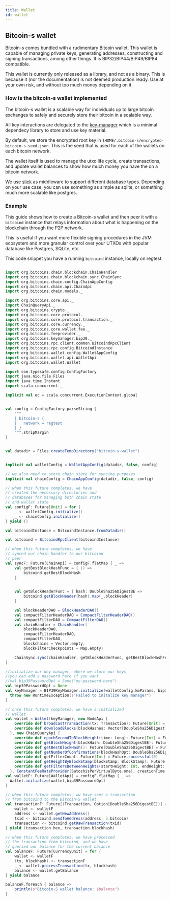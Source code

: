 ```yaml
---
title: Wallet
id: wallet
---
```


## Bitcoin-s wallet
Bitcoin-s comes bundled with a rudimentary Bitcoin wallet. This wallet
is capable of managing private keys, generating addresses, constructing
and signing transactions, among other things. It is BIP32/BIP44/BIP49/BIP84
compatible.

This wallet is currently only released as a library, and not as a binary.
This is because it (nor the documentation) is not deemed production
ready. Use at your own risk, and without too much money depending on it.

### How is the bitcoin-s wallet implemented

The bitcoin-s wallet is a scalable way for individuals up to large bitcoin exchanges to safely and securely store their bitcoin in a scalable way.

All key interactions are delegated to the [key-manager](key-manager.md) which is a minimal dependecy library to store and use key material.

By default, we store the encrypted root key in `$HOME/.bitcoin-s/encrypted-bitcoin-s-seed.json`. This is the seed that is used for each of the wallets on each bitcoin network.

The wallet itself is used to manage the utxo life cycle, create transactions, and update wallet balances to show how much money you have the on a bitcoin network.

We use [slick](https://scala-slick.org/doc/3.3.1/) as middleware to support different database types. Depending on your use case, you can use something as simple as sqlite, or something much more scalable like postgres.


### Example

This guide shows how to create a Bitcoin-s wallet and then
peer it with a `bitcoind` instance that relays
information about what is happening on the blockchain
through the P2P network.

This is useful if you want more flexible signing procedures in
the JVM ecosystem and more granular control over your
UTXOs with popular database like Postgres, SQLite, etc.

This code snippet you have a running `bitcoind` instance, locally
on regtest.

```scala mdoc:invisible

import org.bitcoins.chain.blockchain.ChainHandler
import org.bitcoins.chain.blockchain.sync.ChainSync
import org.bitcoins.chain.config.ChainAppConfig
import org.bitcoins.chain.api.ChainApi
import org.bitcoins.chain.models._

import org.bitcoins.core.api._
import ChainQueryApi._
import org.bitcoins.crypto._
import org.bitcoins.core.protocol._
import org.bitcoins.core.protocol.transaction._
import org.bitcoins.core.currency._
import org.bitcoins.core.wallet.fee._
import org.bitcoins.feeprovider._
import org.bitcoins.keymanager.bip39._
import org.bitcoins.rpc.client.common.BitcoindRpcClient
import org.bitcoins.rpc.config.BitcoindInstance
import org.bitcoins.wallet.config.WalletAppConfig
import org.bitcoins.wallet.api.WalletApi
import org.bitcoins.wallet.Wallet

import com.typesafe.config.ConfigFactory
import java.nio.file.Files
import java.time.Instant
import scala.concurrent._
```

```scala mdoc:compile-only
implicit val ec = scala.concurrent.ExecutionContext.global


val config = ConfigFactory.parseString {
    """
    | bitcoin-s {
    |   network = regtest
    | }
    """.stripMargin
}


val datadir = Files.createTempDirectory("bitcoin-s-wallet")


implicit val walletConfig = WalletAppConfig(datadir, false, config)

// we also need to store chain state for syncing purposes
implicit val chainConfig = ChainAppConfig(datadir, false, config)

// when this future completes, we have
// created the necessary directories and
// databases for managing both chain state
// and wallet state
val configF: Future[Unit] = for {
    _ <- walletConfig.initialize()
    _ <- chainConfig.initialize()
} yield ()

val bitcoindInstance = BitcoindInstance.fromDatadir()

val bitcoind = BitcoindRpcClient(bitcoindInstance)

// when this future completes, we have
// synced our chain handler to our bitcoind
// peer
val syncF: Future[ChainApi] = configF.flatMap { _ =>
    val getBestBlockHashFunc = { () =>
        bitcoind.getBestBlockHash
    }

    
    val getBlockHeaderFunc = { hash: DoubleSha256DigestBE =>
        bitcoind.getBlockHeader(hash).map(_.blockHeader)
    }

    val blockHeaderDAO = BlockHeaderDAO()
    val compactFilterHeaderDAO = CompactFilterHeaderDAO()
    val compactFilterDAO = CompactFilterDAO()
    val chainHandler = ChainHandler(
        blockHeaderDAO,
        compactFilterHeaderDAO,
        compactFilterDAO,
        blockchains = Vector.empty,
        blockFilterCheckpoints = Map.empty)

    ChainSync.sync(chainHandler, getBlockHeaderFunc, getBestBlockHashFunc)
}

//initialize our key manager, where we store our keys
//you can add a password here if you want
//val bip39PasswordOpt = Some("my-password-here")
val bip39PasswordOpt = None
val keyManager = BIP39KeyManager.initialize(walletConfig.kmParams, bip39PasswordOpt).getOrElse {
  throw new RuntimeException(s"Failed to initalize key manager")
}

// once this future completes, we have a initialized
// wallet
val wallet = Wallet(keyManager, new NodeApi {
    override def broadcastTransaction(tx: Transaction): Future[Unit] = Future.successful(())
    override def downloadBlocks(blockHashes: Vector[DoubleSha256Digest]): Future[Unit] = Future.successful(())
  }, new ChainQueryApi {
    override def epochSecondToBlockHeight(time: Long): Future[Int] = Future.successful(0)
    override def getBlockHeight(blockHash: DoubleSha256DigestBE): Future[Option[Int]] = Future.successful(None)
    override def getBestBlockHash(): Future[DoubleSha256DigestBE] = Future.successful(DoubleSha256DigestBE.empty)
    override def getNumberOfConfirmations(blockHashOpt: DoubleSha256DigestBE): Future[Option[Int]] = Future.successful(None)
    override def getFilterCount: Future[Int] = Future.successful(0)
    override def getHeightByBlockStamp(blockStamp: BlockStamp): Future[Int] = Future.successful(0)
    override def getFiltersBetweenHeights(startHeight: Int, endHeight: Int): Future[Vector[FilterResponse]] = Future.successful(Vector.empty)
  }, ConstantFeeRateProvider(SatoshisPerVirtualByte.one), creationTime = Instant.now)
val walletF: Future[WalletApi] = configF.flatMap { _ =>
  Wallet.initialize(wallet,bip39PasswordOpt)
}

// when this future completes, ww have sent a transaction
// from bitcoind to the Bitcoin-S wallet
val transactionF: Future[(Transaction, Option[DoubleSha256DigestBE])] = for {
    wallet <- walletF
    address <- wallet.getNewAddress()
    txid <- bitcoind.sendToAddress(address, 3.bitcoin)
    transaction <- bitcoind.getRawTransaction(txid)
} yield (transaction.hex, transaction.blockhash)

// when this future completes, we have processed
// the transaction from bitcoind, and we have
// queried our balance for the current balance
val balanceF: Future[CurrencyUnit] = for {
    wallet <- walletF
    (tx, blockhash) <- transactionF
    _ <- wallet.processTransaction(tx, blockhash)
    balance <- wallet.getBalance
} yield balance

balanceF.foreach { balance =>
    println(s"Bitcoin-S wallet balance: $balance")
}

```
